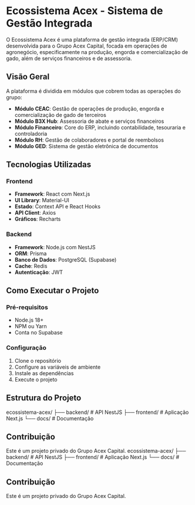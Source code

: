 # Ecossistema Acex - Sistema de Gestão Integrada

O Ecossistema Acex é uma plataforma de gestão integrada (ERP/CRM) desenvolvida para o Grupo Acex Capital, focada em operações de agronegócio, especificamente na produção, engorda e comercialização de gado, além de serviços financeiros e de assessoria.

## Visão Geral

A plataforma é dividida em módulos que cobrem todas as operações do grupo:

- **Módulo CEAC**: Gestão de operações de produção, engorda e comercialização de gado de terceiros
- **Módulo B3X Hub**: Assessoria de abate e serviços financeiros
- **Módulo Financeiro**: Core do ERP, incluindo contabilidade, tesouraria e controladoria
- **Módulo RH**: Gestão de colaboradores e portal de reembolsos
- **Módulo GED**: Sistema de gestão eletrônica de documentos

## Tecnologias Utilizadas

### Frontend
- **Framework**: React com Next.js
- **UI Library**: Material-UI
- **Estado**: Context API e React Hooks
- **API Client**: Axios
- **Gráficos**: Recharts

### Backend
- **Framework**: Node.js com NestJS
- **ORM**: Prisma
- **Banco de Dados**: PostgreSQL (Supabase)
- **Cache**: Redis
- **Autenticação**: JWT

## Como Executar o Projeto

### Pré-requisitos
- Node.js 18+
- NPM ou Yarn
- Conta no Supabase

### Configuração
1. Clone o repositório
2. Configure as variáveis de ambiente
3. Instale as dependências
4. Execute o projeto

## Estrutura do Projeto
ecossistema-acex/
├── backend/       # API NestJS
├── frontend/      # Aplicação Next.js
└── docs/          # Documentação

## Contribuição

Este é um projeto privado do Grupo Acex Capital.
ecossistema-acex/
├── backend/       # API NestJS
├── frontend/      # Aplicação Next.js
└── docs/          # Documentação

## Contribuição

Este é um projeto privado do Grupo Acex Capital.
